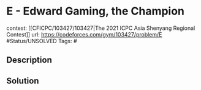 # E - Edward Gaming, the Champion

contest: [[CFICPC/103427/103427|The 2021 ICPC Asia Shenyang Regional Contest]]
url: https://codeforces.com/gym/103427/problem/E
#Status/UNSOLVED
Tags: #

## Description

## Solution

